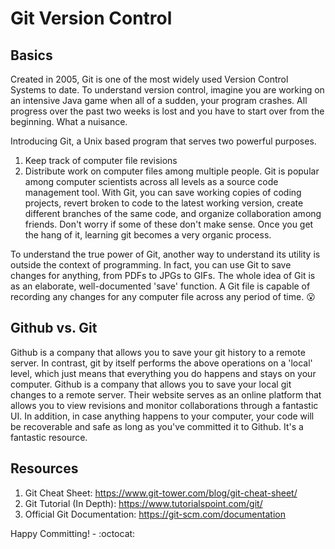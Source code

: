 # Git Version Control

## Basics
Created in 2005, Git is one of the most widely used Version Control Systems to date. To understand version control, imagine you are working on an intensive Java game when all of a sudden, your program crashes. All progress over the past two weeks is lost and you have to start over from the beginning. What a nuisance.

Introducing Git, a Unix based program that serves two powerful purposes.
1. Keep track of computer file revisions
2. Distribute work on computer files among multiple people.
Git is popular among computer scientists across all levels as a source code management tool. With Git, you can save working copies of coding projects, revert broken to code to the latest working version, create different branches of the same code, and organize collaboration among friends. Don't worry if some of these don't make sense. Once you get the hang of it, learning git becomes a very organic process.

To understand the true power of Git, another way to understand its utility is outside the context of programming. In fact, you can use Git to save changes for anything, from PDFs to JPGs to GIFs. The whole idea of Git is as an elaborate, well-documented 'save' function. A Git file is capable of recording any changes for any computer file across any period of time. :open_mouth:

## Github vs. Git
Github is a company that allows you to save your git history to a remote server. In contrast, git by itself performs the above operations on a 'local' level, which just means that everything you do happens and stays on your computer. Github is a company that allows you to save your local git changes to a remote server. Their website serves as an online platform that allows you to view revisions and monitor collaborations through a fantastic UI. In addition, in case anything happens to your computer, your code will be recoverable and safe as long as you've committed it to Github. It's a fantastic resource.

## Resources
1. Git Cheat Sheet: https://www.git-tower.com/blog/git-cheat-sheet/
2. Git Tutorial (In Depth): https://www.tutorialspoint.com/git/
3. Official Git Documentation: https://git-scm.com/documentation

Happy Committing! - :octocat:
